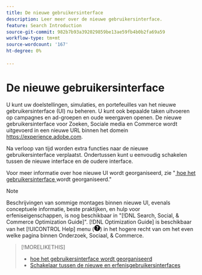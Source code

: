 ```yaml
---
title: De nieuwe gebruikersinterface
description: Leer meer over de nieuwe gebruikersinterface.
feature: Search Introduction
source-git-commit: 982b7b93a392029859be13ae59fb4b0b2fa69a59
workflow-type: tm+mt
source-wordcount: '167'
ht-degree: 0%

---
```


# De nieuwe gebruikersinterface

U kunt uw doelstellingen, simulaties, en portefeuilles van het nieuwe gebruikersinterface (UI) nu beheren. U kunt ook bepaalde taken uitvoeren op campagnes en ad-groepen en oude weergaven openen. De nieuwe gebruikersinterface voor Zoeken, Sociale media en Commerce wordt uitgevoerd in een nieuwe URL binnen het domein https://experience.adobe.com.

Na verloop van tijd worden extra functies naar de nieuwe gebruikersinterface verplaatst. Ondertussen kunt u eenvoudig schakelen tussen de nieuwe interface en de oudere interface.

Voor meer informatie over hoe nieuwe UI wordt georganiseerd, zie &quot;[ hoe het gebruikersinterface ](/help/search-social-commerce/getting-started/user-interface.md) wordt georganiseerd.&quot;

>[!NOTE]
>
>Beschrijvingen van sommige montages binnen nieuwe UI, evenals conceptuele informatie, beste praktijken, en hulp voor erfeniseigenschappen, is nog beschikbaar in &quot;[!DNL Search, Social, & Commerce Optimization Guide]&quot;. [!DNL Optimization Guide] is beschikbaar van het [!UICONTROL Help] menu (![ het menu van de Hulp ](/help/search-social-commerce/assets/help-main-menu.png " menu van de Hulp ")) in het hogere recht van om het even welke pagina binnen Onderzoek, Sociaal, &amp; Commerce.

>[!MORELIKETHIS]
>
>* [ hoe het gebruikersinterface wordt georganiseerd ](/help/search-social-commerce/getting-started/user-interface.md)
>* [ Schakelaar tussen de nieuwe en erfenisgebruikersinterfaces ](/help/search-social-commerce/getting-started/ui-switch.md)
